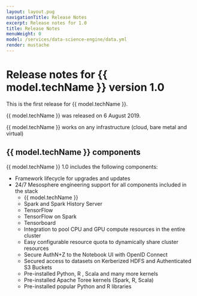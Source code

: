 ```yaml
---
layout: layout.pug
navigationTitle: Release Notes
excerpt: Release notes for 1.0
title: Release Notes
menuWeight: 0
model: /services/data-science-engine/data.yml
render: mustache
---
```


# Release notes for {{ model.techName }} version 1.0

This is the first release for {{ model.techName }}.

{{ model.techName }} was released on 6 August 2019.

{{ model.techName }} works on any infrastructure (cloud, bare metal and virtual)


## {{ model.techName }} components

{{ model.techName }} 1.0 includes the following components:

- Framework lifecycle for upgrades and updates 
- 24/7 Mesosphere engineering support for all components included in the stack
    - {{ model.techName }}
    - Spark and Spark History Server 
    - TensorFlow
    - TensorFlow on Spark
    - Tensorboard
    - Integration to pool CPU and GPU compute resources in the entire cluster
    - Easy configurable resource quota to dynamically share cluster resources
    - Secure AuthN+Z to the Notebook UI with OpenID Connect 
    - Secured access to datasets on Kerberized HDFS and Authenticated S3 Buckets
    - Pre-installed Python, R , Scala and many more kernels
    - Pre-installed Apache Toree kernels (Spark, R, Scala) 
    - Pre-installed popular Python and R libraries
